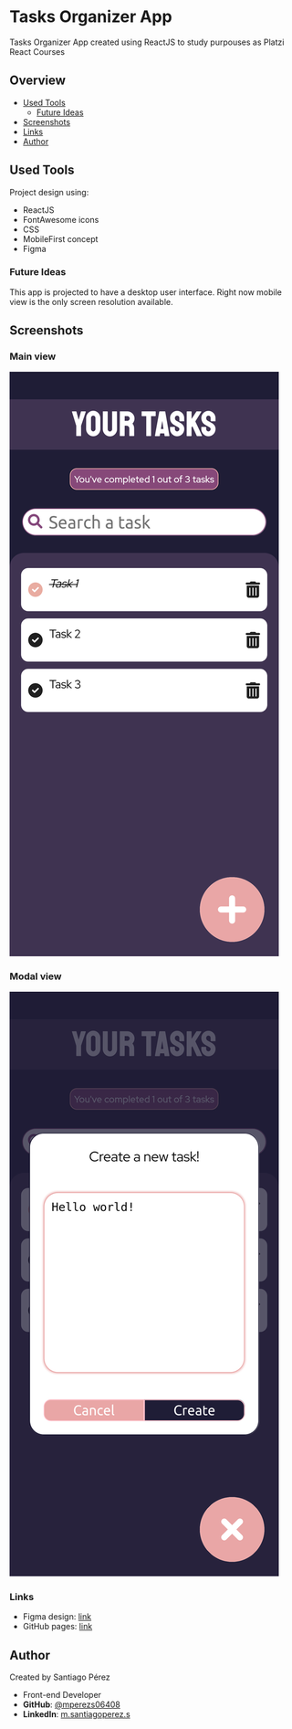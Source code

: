 # Tasks Organizer App

Tasks Organizer App created using ReactJS to study purpouses as Platzi React Courses

## Overview

- [Used Tools](#used-tools)
    - [Future Ideas](#future-ideas)
- [Screenshots](#screenshots)
- [Links](#links)
- [Author](#author)

## Used Tools

Project design using:
- ReactJS
- FontAwesome icons
- CSS
- MobileFirst concept
- Figma

### Future Ideas

This app is projected to have a desktop user interface. Right now mobile view is the only screen resolution available.

## Screenshots

### Main view
![](./public/task-app-mainView.png)

### Modal view
![](./public/task-app-modalView.png)

### Links

- Figma design: [link](https://www.figma.com/proto/gbJUgP7toNcgR73P92rnqv/ToDo-App-with-React?node-id=11%3A42&scaling=scale-down&page-id=0%3A1&starting-point-node-id=11%3A42&show-proto-sidebar=1)
- GitHub pages: [link](https://mperezs06408.github.io/task-organizer)

## Author

Created by Santiago Pérez
- Front-end Developer
- **GitHub**: [@mperezs06408](https://github.com/mperezs06408)
- **LinkedIn**: [m.santiagoperez.s](https://www.linkedin.com/in/msantiagoperezs/)
